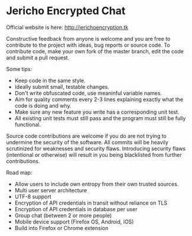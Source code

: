 Jericho Encrypted Chat
======================

Official website is here:
http://jerichoencryption.tk

Constructive feedback from anyone is welcome and you are free to contribute to the project with ideas, bug reports or source code. To contribute code, 
make your own fork of the master branch, edit the code and submit a pull request.

Some tips:
- Keep code in the same style.
- Ideally submit small, testable changes.
- Don't write obfuscated code, use meaninful variable names.
- Aim for quality comments every 2-3 lines explaining exactly what the code is doing and why.
- Make sure any new feature you write has a corresponding unit test.
- All existing unit tests must still pass and the program must still be fully functional.

Source code contributions are welcome if you do are not trying to undermine the security of the software. All commits will be heavily scrutinized for 
weaknesses and security flaws. Introducing security flaws (intentional or otherwise) will result in you being blacklisted from further contributions.

Road map:
- Allow users to include own entropy from their own trusted sources.
- Multi user server architecture
- UTF-8 support
- Encryption of API credentials in transit without reliance on TLS
- Encryption of API credentials in database per user
- Group chat (between 2 or more people)
- Mobile device support (Firefox OS, Android, iOS)
- Build into Firefox or Chrome extension